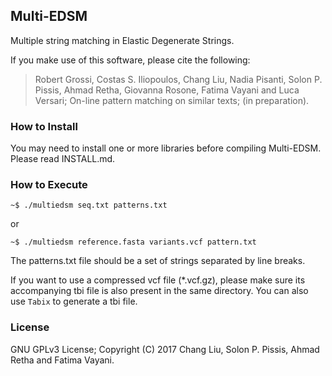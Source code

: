 ## Multi-EDSM

Multiple string matching in Elastic Degenerate Strings.

If you make use of this software, please cite the following:

> Robert Grossi, Costas S. Iliopoulos, Chang Liu, Nadia Pisanti, Solon P. Pissis, Ahmad Retha, Giovanna Rosone, Fatima Vayani and Luca Versari; On-line pattern matching on similar texts; (in preparation).

### How to Install

You may need to install one or more libraries before compiling Multi-EDSM. Please read INSTALL.md.

### How to Execute

`~$ ./multiedsm seq.txt patterns.txt`

or

`~$ ./multiedsm reference.fasta variants.vcf pattern.txt`

The patterns.txt file should be a set of strings separated by line breaks.

If you want to use a compressed vcf file (*.vcf.gz), please make sure its accompanying tbi file is also present in the same directory. You can also use `Tabix` to generate a tbi file.

### License

GNU GPLv3 License; Copyright (C) 2017 Chang Liu, Solon P. Pissis, Ahmad Retha and Fatima Vayani.
